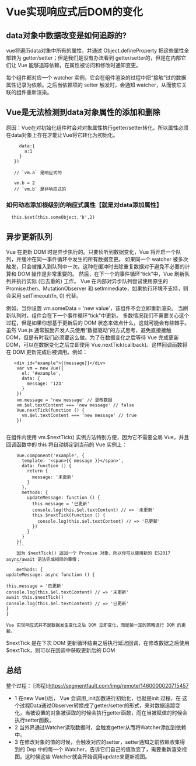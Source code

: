# Vue实现响应式后DOM的变化
## data对象中数据改变是如何追踪的?
vue将遍历data对象中所有的属性，并通过 Object.defineProperty 把这些属性全部转为 getter/setter；但是我们是没有办法看到 getter/setter的，但是在内部它们让 Vue 能够追踪依赖，在属性被访问和修改时通知变更。

每个组件都对应一个 watcher 实例，它会在组件渲染的过程中把“接触”过的数据属性记录为依赖。之后当依赖项的 setter 触发时，会通知 watcher，从而使它关联的组件重新渲染。
 ## Vue是无法检测到data对象属性的添加和删除
 原因：Vue在对初始化组件时会对对象属性执行getter/setter转化，所以属性必须在data对象上存在才能让Vue将它转化为初始化。
 ``` var vm = new Vue({
      data:{
        a:1
      }
    })

    // `vm.a` 是响应式的

    vm.b = 2
    // `vm.b` 是非响应式的
 ```
### 如何动态添加根级别的响应式属性【就是对data添加属性】
`  this.$set(this.someObject,'b',2)`
## 异步更新队列
Vue 在更新 DOM 时是异步执行的。只要侦听到数据变化，Vue 将开启一个队列，并缓冲在同一事件循环中发生的所有数据变更。
如果同一个 watcher 被多次触发，只会被推入到队列中一次。这种在缓冲时去除重复数据对于避免不必要的计算和 DOM 操作是非常重要的。
然后，在下一个的事件循环“tick”中，Vue 刷新队列并执行实际 (已去重的) 工作。
Vue 在内部对异步队列尝试使用原生的 Promise.then、MutationObserver 和 setImmediate，如果执行环境不支持，则会采用 setTimeout(fn, 0) 代替。

例如，当你设置 vm.someData = 'new value'，该组件不会立即重新渲染。
当刷新队列时，组件会在下一个事件循环“tick”中更新。
多数情况我们不需要关心这个过程，但是如果你想基于更新后的 DOM 状态来做点什么，这就可能会有些棘手。虽然 Vue.js 通常鼓励开发人员使用“数据驱动”的方式思考，避免直接接触 DOM，但是有时我们必须要这么做。为了在数据变化之后等待 Vue 完成更新 DOM，可以在数据变化之后立即使用 Vue.nextTick(callback)。这样回调函数将在 DOM 更新完成后被调用。例如：
```
   <div id="example">{{message}}</div>
    var vm = new Vue({
      el: '#example',
      data: {
        message: '123'
      }
    })
    vm.message = 'new message' // 更改数据
    vm.$el.textContent === 'new message' // false
    Vue.nextTick(function () {
      vm.$el.textContent === 'new message' // true
    })
    
```
在组件内使用 vm.$nextTick() 实例方法特别方便，因为它不需要全局 Vue，并且回调函数中的 this 将自动绑定到当前的 Vue 实例上：
```
    Vue.component('example', {
      template: '<span>{{ message }}</span>',
      data: function () {
        return {
          message: '未更新'
        }
      },
      methods: {
        updateMessage: function () {
          this.message = '已更新'
          console.log(this.$el.textContent) // => '未更新'
          this.$nextTick(function () {
            console.log(this.$el.textContent) // => '已更新'
          })
        }
      }
    })
    ```
    因为 $nextTick() 返回一个 Promise 对象，所以你可以使用新的 ES2017 async/await 语法完成相同的事情：
    ```
    methods: {
updateMessage: async function () {

this.message = '已更新'
console.log(this.$el.textContent) // => '未更新'
await this.$nextTick()
console.log(this.$el.textContent) // => '已更新'
}
}
```
    Vue 实现响应式并不是数据发生变化之后 DOM 立即变化，而是按一定的策略进行 DOM 的更新。
$nextTick 是在下次 DOM 更新循环结束之后执行延迟回调，在修改数据之后使用 $nextTick，则可以在回调中获取更新后的 DOM
## 总结
整个过程：
[流程]:https://segmentfault.com/img/remote/1460000020715457
* 1 在new Vue()后， Vue 会调用_init函数进行初始化，也就是init 过程，在 这个过程Data通过Observer转换成了getter/setter的形式，来对数据追踪变化，当被设置的对象被读取的时候会执行getter函数，而在当被赋值的时候会执行setter函数。
* 2 当外界通过Watcher读取数据时，会触发getter从而将Watcher添加到依赖中。
* 3 在修改对象的值的时候，会触发对应的setter，setter通知之前依赖收集得到的 Dep 中的每一个 Watcher，告诉它们自己的值改变了，需要重新渲染视图。这时候这些 Watcher就会开始调用update来更新视图。